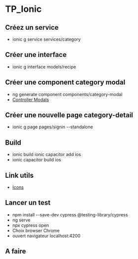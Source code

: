 # TP_Ionic #

## Créez un service ##
-  ionic g service services/category

## Créer une interface ##
-  ionic g interface models/recipe 

## Créer une component category modal ##
- ng generate component components/category-modal
- [Controller Modals](https://ionicframework.com/docs/api/modal#controller-modals)

## Créer une nouvelle page category-detail ##
- ionic g page pages/signin --standalone

## Build ##
- ionic build ionic capacitor add ios
- ionic capacitor build ios

## Link utils ##
- [Icons](https://ionic.io/ionicons?_gl=1*1l3uj4i*_ga*MTk2NTIyNzk5LjE3MDYxMDExOTM.*_ga_REH9TJF6KF*MTcwNjQ3ODk2OC42LjEuMTcwNjQ3OTE5NC4wLjAuMA..)

## Lancer un test ##
- npm install --save-dev cypress @testing-library/cypress
- ng serve
- npx cypress open
- Choix browser Chrome
- ouvert navigateur localhost:4200

## A faire ##

